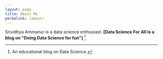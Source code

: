 ```yaml
---
layout: page
title: About Me
permalink: /about/
---
```


Srividhya Ammanur is a data science enthusiast. **[Data Science For All is a blog on "Doing Data Science for fun"]** [^1].



[^1]:An educational blog on Data Science.
